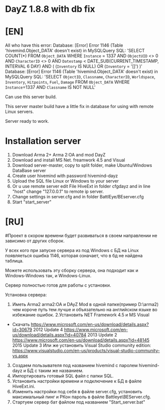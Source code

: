 # DayZ 1.8.8 with db fix
 # [EN]
All who have this error:
Database: [Error] Error 1146 (Table 'hivemind.Object_DATA' doesn't exist) in MySQLQuery SQL: 'SELECT COUNT(*) FROM `Object_DATA` WHERE `Instance` = 1337 AND `ObjectUID` <> 0 AND `CharacterID` <> 0 AND `Datestamp` < DATE_SUB(CURRENT_TIMESTAMP, INTERVAL 6 DAY) AND ( (`Inventory` IS NULL) OR (`Inventory` = '[]') )'
Database: [Error] Error 1146 (Table 'hivemind.Object_DATA' doesn't exist) in MySQLQuery SQL: 'SELECT `ObjectID`, `Classname`, `CharacterID`, `Worldspace`, `Inventory`, `Hitpoints`, `Fuel`, `Damage` FROM `Object_DATA` WHERE `Instance`=1337 AND `Classname` IS NOT NULL'

 Can use this server build.
 
 This server master build have a little fix in database for using with remote Linux servers.
 
 Server ready to work.


# Installation server

1. Download Arma 2+ Arma 2:OA and mod DayZ
2. Download and install MS Net. freamwork 4.5 and Visual
3. Download server-master, copy to split folder, make Ubuntu/Windows DataBase server
4. Create user hivemind with password hivemind-dayz
5. Upload the SQL file Linux or Windows to your server
6. Or u use remote server edit File HiveExt in folder cfgdayz and in line "host" change "127.0.0.1" to remote ip server. 
7. Change settings in server.cfg and in folder BattlEye/BEserver.cfg
8. Start "start_server"

 # [RU]
 
  #Проект в скором времени будет развиваться в своем направлении не зависимо от других сборок.
  
 У всех кого при запуске сервера из под Windows с БД на Linux появляеться ошибка 1146, которая означает, что в бд не найдена таблица.
 
 Можете использовать эту сборку сервера, она подходит как и Windows-Windows так, и Windows-Linux.
 
 Сервер полностью готов для работы с установки.
 
 Установка сервера:
 1. Иметь Arma2 arma2:OA и DAyZ Mod в одной папке(пример D:\arma2) чем короче путь тем лучше и объязательно на английском языке во избежание ошибок.
 2.Установить NET Framework 4.5 и MS Visual
  - Скачать https://www.microsoft.com/en-us/download/details.aspx?id=30679 2012 Update 4
  https://www.microsoft.com/en-us/download/details.aspx?id=40784 2013 Update 2
  https://www.microsoft.com/en-us/download/details.aspx?id=48145 2015 Update 3
 Или же установить Visual Studio community edition: https://www.visualstudio.com/en-us/products/visual-studio-community-vs.aspx
 3. Создаем пользывателя под названием hivemind с паролем hivemind-dayz и БД с таким же названием.
 4. Импортировать готовый SQL файл с папки SQL.
 5. Установить настройки времени и подключение к БД в файле HiveExt.ini.
 6. Изменить настройки под себя в файле server.cfg, установить максимальный пинг и РКон пароль в файле Battleye\BEServer.cfg.
 7. Стартуем сервер бат файлом под названием "Start_server.bat"